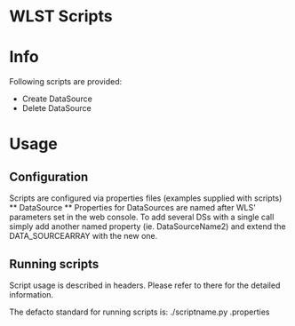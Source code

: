 WLST Scripts
============

# Info
Following scripts are provided:
* Create DataSource
* Delete DataSource

# Usage
## Configuration
Scripts are configured via properties files (examples supplied with scripts)
** DataSource **
Properties for DataSources are named after WLS' parameters set in the web console.
To add several DSs with a single call simply add another named property (ie. DataSourceName2) and extend the DATA_SOURCEARRAY with the new one.


## Running scripts
Script usage is described in headers. 
Please refer to there for the detailed information.

The defacto standard for running scripts is:
        ./scriptname.py <properties file name>.properties
